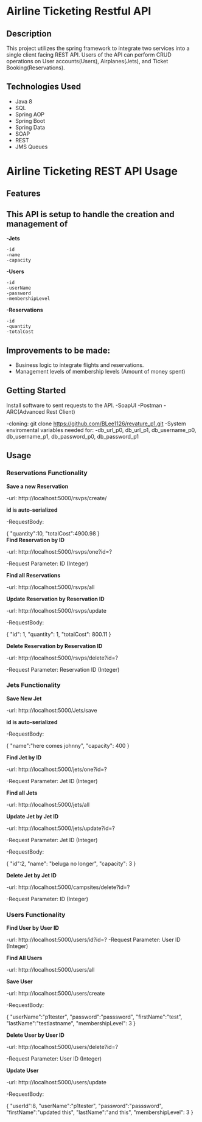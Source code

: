 # Airline Ticketing Restful API
## Description

This project utilizes the spring framework to integrate two services into a single client facing REST API.  Users of the API can perform CRUD operations on User accounts(Users), Airplanes(Jets), and Ticket Booking(Reservations).

## Technologies Used

* Java 8
* SQL
* Spring AOP
* Spring Boot
* Spring Data
* SOAP
* REST
* JMS Queues

Airline Ticketing REST API Usage
==============================




## Features
This API is setup to handle the creation and management of
----------------------------------------------------------
**-Jets**
    
    -id
    -name
    -capacity
**-Users**
   
    -id
    -userName
    -password
    -membershipLevel
**-Reservations**
  
    -id
    -quantity
    -totalCost
    
Improvements to be made:
----------------------------------------------------------
* Business logic to integrate flights and reservations.
* Management levels of membership levels (Amount of money spent)

## Getting Started

Install software to sent requests to the API.
-SoapUI
-Postman
-ARC(Advanced Rest Client)

-cloning: git clone https://github.com/BLee1126/revature_p1.git
-System enviromental variables needed for:
-db_url_p0, db_url_p1, db_username_p0, db_username_p1, db_password_p0, db_password_p1

## Usage

### Reservations Functionality


**Save a new Reservation** 

-url: http://localhost:5000/rsvps/create/

**id is auto-serialized**

-RequestBody:

{
"quantity":10,
"totalCost":4900.98
}    
**Find Reservation by ID**

-url: http://localhost:5000/rsvps/one?id=?

-Request Parameter: ID (Integer)
   
**Find all Reservations**

-url: http://localhost:5000/rsvps/all

**Update Reservation by Reservation ID**

-url: http://localhost:5000/rsvps/update

-RequestBody:

{
    "id": 1,
    "quantity": 1,
    "totalCost": 800.11
}
                   
**Delete Reservation by Reservation ID**

-url: http://localhost:5000/rsvps/delete?id=?

-Request Parameter: Reservation ID (Integer)
    

### Jets Functionality


**Save New Jet**

-url: http://localhost:5000/Jets/save

**id is auto-serialized**

-RequestBody:

{
    "name":"here comes johnny",
    "capacity": 400
}
    
**Find Jet by ID**

-url: http://localhost:5000/jets/one?id=?

-Request Parameter: Jet ID (Integer)
    
**Find all Jets**

-url: http://localhost:5000/jets/all
    
**Update Jet by Jet ID**

-url: http://localhost:5000/jets/update?id=?

-Request Parameter: Jet ID (Integer)

-RequestBody:

{
    "id":2,
    "name": "beluga no longer",
    "capacity": 3
}
                  
**Delete Jet by Jet ID**

-url: http://localhost:5000/campsites/delete?id=?

-Request Parameter: ID (Integer)
   
### Users Functionality


**Find User by User ID**

-url: http://localhost:5000/users/id?id=?
-Request Parameter: User ID (Integer)

**Find All Users**

-url: http://localhost:5000/users/all
    
**Save User**

-url: http://localhost:5000/users/create

-RequestBody:

{
    "userName":"p1tester",
    "password":"passsword",
    "firstName":"test",
    "lastName":"testlastname",
    "membershipLevel": 3
}
                   
**Delete User by User ID**

-url: http://localhost:5000/users/delete?id=?

-Request Parameter: User ID (Integer)
     
 **Update User**
 
 -url: http://localhost:5000/users/update
 
 -RequestBody:
 
{
    "userId":8,
    "userName":"p1tester",
    "password":"passsword",
    "firstName":"updated this",
    "lastName":"and this",
    "membershipLevel": 3
}
    



